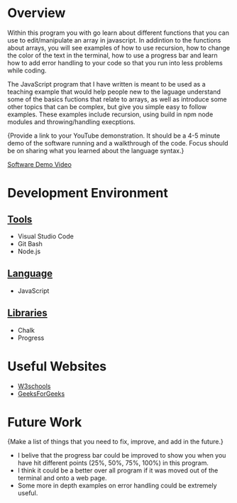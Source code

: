# Overview

Within this program you with go learn about different functions that you can use to edit/manipulate an array in javascript. In addintion to the functions about arrays, you will see examples of how to use recursion, how to change the color of the text in the terminal, how to use a progress bar and learn how to add error handling to your code so that you run into less problems while coding.

The JavaScript program that I have written is meant to be used as a teaching example that would help people new to the laguage understand some of the basics fuctions that relate to arrays, as well as introduce some other topics that can be complex, but give you simple easy to follow examples. These examples include recursion, using build in npm node modules and throwing/handling execptions.

{Provide a link to your YouTube demonstration. It should be a 4-5 minute demo of the software running and a walkthrough of the code. Focus should be on sharing what you learned about the language syntax.}

[Software Demo Video](http://youtube.link.goes.here)

# Development Environment

## <ins>Tools<ins>
- Visual Studio Code
- Git Bash
- Node.js

## <ins>Language<ins>
- JavaScript

## <ins>Libraries<ins>
- Chalk
- Progress

# Useful Websites

- [W3schools](https://www.w3schools.com/js)
- [GeeksForGeeks](https://www.geeksforgeeks.org/)

# Future Work

{Make a list of things that you need to fix, improve, and add in the future.}

- I belive that the progress bar could be improved to show you when you have hit different points (25%, 50%, 75%, 100%) in this program.
- I think it could be a better over all program if it was moved out of the terminal and onto a web page.
- Some more in depth examples on error handling could be extremely useful.